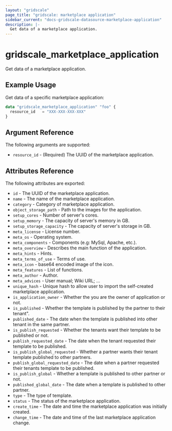 ```yaml
---
layout: "gridscale"
page_title: "gridscale: marketplace application"
sidebar_current: "docs-gridscale-datasource-marketplace-application"
description: |-
  Get data of a marketplace application.
---
```


# gridscale_marketplace_application

Get data of a marketplace application.

## Example Usage

Get data of a specific marketplace application:

```terraform
data "gridscale_marketplace_application" "foo" {
  resource_id   = "XXX-XXX-XXX-XXX"
}
```

## Argument Reference

The following arguments are supported:

* `resource_id` - (Required) The UUID of the marketplace application.

## Attributes Reference

The following attributes are exported:

* `id` - The UUID of the marketplace application.
* `name` - The name of the marketplace application.
* `category` - Category of marketplace application.
* `object_storage_path` - Path to the images for the application.
* `setup_cores` - Number of server's cores.
* `setup_memory` - The capacity of server's memory in GB.
* `setup_storage_capacity` - The capacity of server's storage in GB.
* `meta_license` - License number.
* `meta_os` - Operating system.
* `meta_components` - Components (e.g: MySql, Apache, etc.).
* `meta_overview` - Describes the main function of the application.
* `meta_hints` - Hints.
* `meta_terms_of_use` - Terms of use.
* `meta_icon` - base64 encoded image of the icon.
* `meta_features` - List of functions.
* `meta_author` - Author.
* `meta_advices` - User manual; Wiki URL; ...
* `unique_hash` - Unique hash to allow user to import the self-created marketplace application.
* `is_application_owner` - Whether the you are the owner of application or not.
* `is_published` - Whether the template is published by the partner to their tenant".
* `published_date` - The date when the template is published into other tenant in the same partner.
* `is_publish_requested` - Whether the tenants want their template to be published or not.
* `publish_requested_date` - The date when the tenant requested their template to be published.
* `is_publish_global_requested` - Whether a partner wants their tenant template published to other partners.
* `publish_global_requested_date` - The date when a partner requested their tenants template to be published.
* `is_publish_global` - Whether a template is published to other partner or not.
* `published_global_date` - The date when a template is published to other partner.
* `type` - The type of template.
* `status` - The status of the marketplace application.
* `create_time` - The date and time the marketplace application was initially created.
* `change_time` - The date and time of the last marketplace application change.
